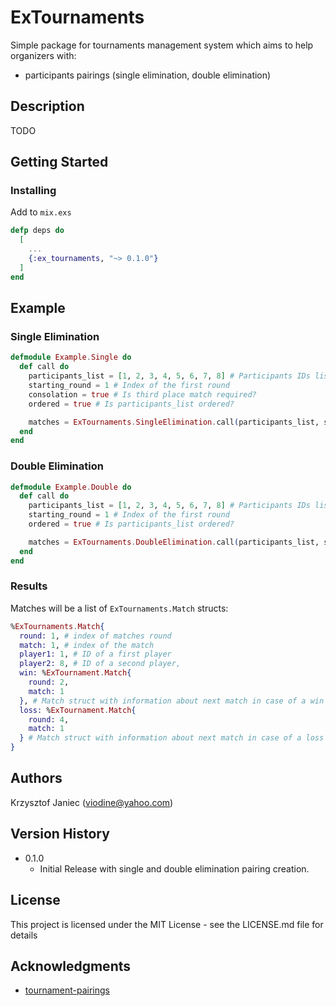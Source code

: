 # ExTournaments

Simple package for tournaments management system which aims to help organizers with:

- participants pairings (single elimination, double elimination)

## Description

TODO

## Getting Started

### Installing

Add to `mix.exs`

```elixir
defp deps do
  [
    ...
    {:ex_tournaments, "~> 0.1.0"}
  ]
end
```

## Example

### Single Elimination

```elixir
defmodule Example.Single do
  def call do
    participants_list = [1, 2, 3, 4, 5, 6, 7, 8] # Participants IDs list
    starting_round = 1 # Index of the first round
    consolation = true # Is third place match required?
    ordered = true # Is participants_list ordered?

    matches = ExTournaments.SingleElimination.call(participants_list, starting_round, consolation, ordered)
  end
end
```

### Double Elimination

```elixir
defmodule Example.Double do
  def call do
    participants_list = [1, 2, 3, 4, 5, 6, 7, 8] # Participants IDs list
    starting_round = 1 # Index of the first round
    ordered = true # Is participants_list ordered?

    matches = ExTournaments.DoubleElimination.call(participants_list, starting_round, ordered)
  end
end
```

### Results

Matches will be a list of `ExTournaments.Match` structs:

```elixir
%ExTournaments.Match{
  round: 1, # index of matches round
  match: 1, # index of the match
  player1: 1, # ID of a first player
  player2: 8, # ID of a second player,
  win: %ExTournament.Match{
    round: 2,
    match: 1
  }, # Match struct with information about next match in case of a win
  loss: %ExTournament.Match{
    round: 4,
    match: 1
  } # Match struct with information about next match in case of a loss
}
```

## Authors

Krzysztof Janiec (viodine@yahoo.com)

## Version History

- 0.1.0
  - Initial Release with single and double elimination pairing creation.

## License

This project is licensed under the MIT License - see the LICENSE.md file for details

## Acknowledgments

- [tournament-pairings](https://github.com/slashinfty/tournament-pairings)
